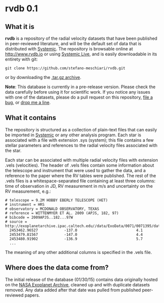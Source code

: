 # rvdb 0.1

## What it is
**rvdb** is a repository of the radial velocity datasets that have been published in peer-reviewed literature, and will be the default set of data that is distributed with [Systemic](http://www.stefanom.org/systemic). The repository is browsable online at http://www.rvdb.io or using [Systemic Live](http://www.stefanom.org/systemic-online), and is easily downloadable in its entirety with git:

```
git clone https://github.com/stefano-meschiari/rvdb.git
```
or by downloading the [.tar.gz archive](https://github.com/stefano-meschiari/rvdb/raw/master/rvdb.tar.gz).

**Note**: This database is currently in a pre-release version. Please check the data carefully before using it for scientific work. If you notice any issues with one of the datasets, please do a pull request on this repository, [file a bug](https://github.com/stefano-meschiari/rvdb/issues), or [drop me a line](http://www.stefanom.org).

## What it contains
The repository is structured as a collection of plain-text files that can easily be imported in [Systemic](http://www.stefanom.org/systemic) or any other analysis program. Each star is associated with a file with extension .sys (system); this file contains a few stellar parameters and references to the radial velocity files associated with the star.

Each star can be associated with multiple radial velocity files with extension .vels (velocities). The header of .vels files contain some information about the telescope and instrument that were used to gather the data, and a reference to the paper where the RV tables were published. The rest of the .vels files is a whitespace-separated file containing at least three columns: time of observation in JD, RV measurement in m/s and uncertainty on the RV measurement, e.g.:

```
# telescope = 9.2M HOBBY EBERLY TELESCOPE (HET)
# instrument = HRS
# observatory = MCDONALD OBSERVATORY, TEXAS
# reference = WITTENMYER ET AL. 2009 (APJS, 182, 97)
# bibcode = 2009APJS..182...97W
# source = http://exoplanetarchive.ipac.caltech.edu//data/ExoData/0071/0071395/data/UID_0071395_RVC_003.tbl
  2453462.96527            -137.0                           4.1
  2453479.81567            -147.0                           4.4
  2453480.91902            -136.9                           5.7
  ...
```

The meaning of any other additional columns is specified in the .vels file.

## Where does the data come from?
The initial release of the database (01/30/15) contains data originally hosted on the [NASA Exoplanet Archive](http://exoplanetarchive.ipac.caltech.edu), cleaned up and with duplicate datasets removed. Any data added after that date was pulled from published peer-reviewed papers.
